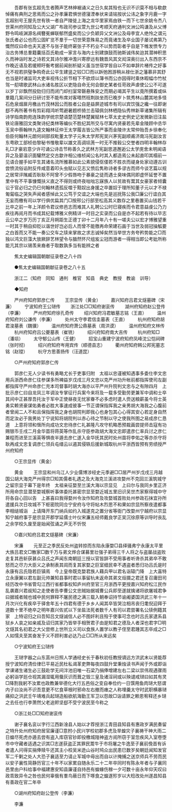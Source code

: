 <!-- { "loadSidebar": true } -->
　　吾郡有张玄超先生者腾声艺林绅裾诵义之日久矣其殁也无识不识莫不相与欷歔悼痛有典刑之思焉而公之孙孝廉君惧世德寖湮奉状来请铭按状公讳之象字月鹿一字玄超别号王屋先世有铁一者自严陵徙上海之龙华里家焉由铁一而下七世余姚令杰八世莱州府同知及公大父湖广布政司参议萱九世公考顺天府通判文洲公鸣谦及从父博野令鸣岐渊源名阀簪冕蝉联郁然盛矣而公少负颖异父文洲公及母李宜人绝怜之谓元张氏者必公也而公固旷览不羣于一切世荣意殊易之而竟诸生及卒业国子屡试弗第乃慨然叹曰命也夫天遂不与张子能终窘张子不朽业不以势而彰者乎自是下帷发愤专力治古务博总羣籍囊括百氏勒成一家言与海内士别建旗鼓而驰斯诚伟矣迨其潜神积思久而神诣时发之诗若文其诗尔雅冲澹兴寄廖远有魏晋风其文闳深奥衍出入东西京不作晚近语及若缓颊旴衡考据前闻剖析疑义虽当世宿学皆自以不如单辞片楮传之好事无不视若拱璧争购奇此公平生建竖之较□□而以跅弛困游稍从禄仕浙之藩慕非其舒也当是时诸监司大吏率视伟公折节相下不欲烦以簿书而公亦因得时乘休暇幅巾竹杖驾一舠啸歌武林山水诸名胜区以吏隐自命无何会御史某者任苛政声虐使公公不可遂以岁丁卯飘然投劾归归而闭门却扫室常磬悬殊安之而期必竭其平生以竟所撰着或纵羣籍几案间分日研讨至不能布席对客嗒然班荆趺坐而巳晚岁卜筑秀林山麓其地多怪石危泉烟扉月檄丛竹茂林因公而胜者公自是益屏迹城市有司以宾饮强之纔一往即谢郄不再所著书有剪彩翔鸿听莺避暑题桥猗兰击辕佩剑林栖隐仙秀林新草诸集所辑有诗学指南韵苑连珠韵学统宗楚语楚范楚林楚翼赋林七萃太史史例史记发微新旧注盐铁论唐雅回文类聚诗纪类林等编伙不胜纪其所交与尽寓内贤豪若先辈金陵顾中丞华玉吴中蔡翰林九逵文翰林征仲王太学履吉皆公所严事而金陵许太常仲贻吾乡徐奉化伯臣何翰林元朗何祠部叔毗董太学子元朱太学邦宪吴兴茅宪副顺甫济南冯宪副汝言东粤欧工部桢伯黎秘书惟敬辈以雄文高调埙箎一时无不推毂公交誉者四明丰翰林存礼□才豪宕意少许可诵公诗击节称善久之武林方宪副思道邂逅公太学庑舍未明闻语异之及晏温识面驩然定交古歙许相公维桢闻公名时其入都造焉公未起直叩其榻前一见语合握手如平生其诸名流所雅慕如此公素貌侵伛偻若不胜衣而禔身处家动遵古训尝愤流俗谄附反传咸意着叩头虫赋以见志又愤后隽称诗者多谬古而师今谈艺篇以规之居常评隲臧否耿耿不阿曾不少假唇吻于暴豪之徒而遇士臭味偶同即虚怀延誉不置里中有不平事慷慨扶义直之不得则或终夜咄咄忘寐族人以贫故有鬻其女豪家者倾囊讼于官必归之仍巳何翰林遗孤反噬于黠奴出身援之卒置奴于理所知董子元以才不禄匍匐临之哭失声闻者感悼此又公笃于交谊之大端也先是巡抚陈公我□廉公行谊白其无妄而檄有司以学行俱优扁其门□按邢公行部至松高其义数存之里巷置买山钱若干比卒之前一年上洋颜令君议修邑志而难其人礼聘公公时巳寝疾而令君意益虔公乃力疾往再阅月而书成其纪载博雅义例精详一时目之实录而公自是亦不起若有待以毕志云公卒之岁万历丁亥正月朔距生正德丁卯十二月年八十有一嗟夫公以宏才博雅望重一时其于稍自抑贬以谐世好岂必后人而曾不能徼再命荣建石画于当世及弱冠操觚要之白首而又不能一奏公交车之牍来掌故之求志诚悼矣然当举世方务夸矜势能之□而独以鸿文巨藻大放厥辞艺林望令与腼然怀尺组岌尘冠而游者一得相当即公考妣所称能亢其宗以锡羡来裔者于取数孰多当有能辨之者 

　　焦太史编辑国朝献征录卷之八十四 

　　●焦太史编辑国朝献征录卷之八十五 

　　浙江二（知府　同知　通判　椎官　知县　典史　教授　教谕　训导） 

　　◆知府 

　　严州府知府郭彦仁传 
　　王宗显传（黄金） 
　　嘉兴知府吕君文燧墓碑（宋濂） 
　　宁波知府王公琎传 
　　浙江处□□知府谢衮传 
　　湖州府知府赵公登传（李濂） 
　　严州府知府徐孔奇传 
　　绍兴知府冯君敏墓志铭（王直） 
　　温州府知府刘公谦传（李濂） 
　　处州太守李君信圭墓表（王直） 
　　杭州府知府胡君浚墓表（魏骥） 
　　温州府知府萧公鼎墓表（周洪谟） 
　　温州府知府文林传 
　　杭州府知府吕公夔墓表（崔铣） 
　　绍兴府知府南大吉传 
　　杭州府知□（潘埙） 
　　太守郁公山传（王健） 
　　招宝山重建宁波府知府凤峰沈公恺祠碑（张时彻） 
　　绍兴府知府岑用宾传（顺德县志） 
　　衢州府知府韩公邦宪墓志铭（赵镗） 
　　杭守方思善扬传（汪道昆） 

　　○严州府知府郭彦仁传 

　　郭彦仁无人少读书有勇略尤长于吏事归附　太祖以忠谨被知遇事多委仕李文忠用兵浙西命彦仁往参谋多所裨益岁戊戌三月文忠以克严州功升帐前都指挥使司左副都指挥守严州命彦仁充本司督事时胡大海亦以平严州升院判文忠与之有隙四月　上批示彦仁曰自龙凤三年调汝专掌征行兵案今来将及一载多受勤劳更兼军中调和士卒其间中正甚厚吾托汝于军中正使昼夜无忧家眷不必多虑时遣人赍送粮薪虽今将士英勇实赖贤豪谋佑勇者必胜大事速成彼事一节正谓保指挥我之亲男胡大海我之心腹前者曾闻二人不和且保指挥我之身也胡院判即我心也身包其心心得其安心若定身自然而定汝必于我男处丁宁说知将胡院判以赤心待之节制以守之使我所图之易成彦仁恳道　上意将领和惬所向成功文忠待彦仁礼甚隆凡攻守机略悉预裁画尝提师击寇有功赐银币壬戌二月金华苗将蒋英等作乱杀守臣参政胡大海文忠即遣彦仁率兵讨之彦仁兼程而进至兰溪英等惧夜半遁去彦仁遂入金华抚其民时处州苗将李佑之等亦杀守将耿再成文忠复调彦仁领兵屯缙云以遏其侵轶后援新城取杭州平浙西皆预有劳绩授严州府知府 

　　○王宗显传（黄金） 

　　黄金 
　　王宗显和州乌江人少业儒博涉经史元季避□□居严州岁戊戌三月越国公胡大海克严州得宗□知其儒者礼遇之及大海克兰溪进攻婺州不克回兰溪筑城守之留宗显于幕下是年终　太祖亲征婺至兰溪大海以宗显见　上曰尔与我同乡里正济所用命宗显潜至婺城察听事体委托甚密宗显至婺近城五里旧识吴世杰家察得城中守将各自心回以告　上甚喜曰我得婺州令汝作知府及攻婺城首败处州参政石抹宜孙所遣援兵次日攻城不下枢密院同佥宁安府与守将帖木烈思不和果如宗显所察夜遣都事李相缒城诣　上请降开东门纳兵如约入城遂克之置分省等衙门改婺州宁越府以宗显知宁越府事于是宗显开郡学延儒士叶仪宋濂五经师戴良学正吴沉徐原等训导时丧乱之余学校久废至是始闻弦诵之声无不忻悦 

　　○嘉兴知府吕君文燧墓碑（宋濂） 

　　宋濂 
　　元至正之季民反处州盗转掠而东陷永康婺□县绎骚弗宁永康太平里大族吕君文□散家□数千万与弟文烨合谋募里壮强子弟得三千人将之与盗屡战盗败走复其邑斩获甚众吕氏之声闻东南朝廷三授以官皆辞不受用事者听谗杀其弟卒不敢怒而之尽力大臣义之承制表其闾而复其家婺之巨室细民幸不遇盗者悉归功吕氏是时永康有吕氏隐若巨镇焉　今上皇帝既克婺君族人藉兵甲以君名诣辕门降　上大喜特立永康翼以君左副元帅兼知县事时君以事留杭未返命其弟文烜摄之君还复召庸田司经历改中书省管勾江西行省都事权知庐州府至官三月浙西平更授嘉兴知府松江民作乱袭嘉兴君觇知之走使者告李曹公文忠贼始据城曹公兵即至遂就擒诸将欲屠城君争曰据城者贼也城中民何罪释不屠民德之满三载入朝奉诏持节谕阇婆国洪武三年十一月次兴化有疾卒于驿舍年五十四君有德于乡乡人闻其卒皆哭泣相吊丧归耄倪迎拜于道数十里不绝卒之明年嘉兴佐贰以下坐盐法死者数千人有司以君尝署名公牍例籍其家　上特诏归之曰吾知吕文燧诚信人必不图奸利且殁于使事可念也时吕氏家逮系县狱乡人哀之如亲戚及诏归其家乃皆举手相贺君子由是知君之德及人者深也君字□明文燧其名初君之大父尝修上世所立义司以食族人置学以教子侄至君踵其志卒成之□人如懦夫至其奋发于义不顾利害必达乃止□□所从来远矣 

　　○宁波知府王公琎传 

　　王琎字器之山东莒州日照人学通经史长于春秋初任教授谪远方洪武末以贤能荐授宁波知府清俭律巳平易近民杜私谒革吏弊每夜四鼓升堂秉烛读书声闻于外或即诣学课诸生诸生必三鼓赴学无间泮池旧唯一石梁乃捐俸增建左右二梁以崇伟观遇骤雨必躬诣学廵仓视其漏湿辄用蜃灰识而葺之毁三皇及诸淫祠或以殃谴戒琎曰如其有灵□降割我躬不汝累也政教兼举德化大行五邑俗之变自奉俭约一日馔用鱼肉琎大怒谓内子曰汝尚不识吾意更不忆食草根时邪命左右撤而瘗之人称埋羹太守时武职横暴琎痛抑之洪武壬午靖难兵起琎造船欲航海勤王军卫以怨故□诣请罪之赖恩宥释还乡琎之去任也行李萧然父老追赆坚郄不受宁波民至今称之 

　　○浙江处□□知府谢衮传 

　　谢子襄名衮以字行江西新淦县人始以才荐授浙江青田县知县有惠政岁满民奏留之特升处州府知府居官廉谨□意拊小民兴学校初郡多虎及旱蝗灾子襄祷干神大雨二日蝗尽死虎亦遁去尝有盗入库窃官钞即投檄城隍神盗方阅所窃于室忽疾风入室卷堕市中守藏者适遇之识其□志遂获盗正其罪民鬻牛于市将屠之牛逸至子襄前俛首有诉者遣人问得实捐俸赎牛还其主小校吴米迯山谷时鸠众出民患巳数岁矣朝廷闻知发官军二千剿之处人大恐子襄适至力请止军城中毋出而自以计掩捕之送京师兵不劳而民以安子襄性简静历官三十年不以家累自随永乐二十二年卒同时有陈永年者与子襄同邑里由户科给事中福建惠安知县廉谨自持邑有蝗蝝伤稼一夕可数十亩永年仰天叹曰政乖致异令之咎也民何辜俄有羣鸟蔽日而下啄食之蝗遂殄岁以大稔改处州遂昌知县有善政在官二年卒 

　　○湖州府知府赵公登传（李濂） 

　　李濂 
